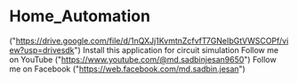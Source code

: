 # Home_Automation
("https://drive.google.com/file/d/1nQXJj1KvmtnZcfvfT7GNeIbGtVWSCOPf/view?usp=drivesdk") Install this application for circuit simulation
Follow me on YouTube ("https://www.youtube.com/@md.sadbinjesan9650")
Follow me on Facebook ("https://web.facebook.com/md.sadbin.jesan")
